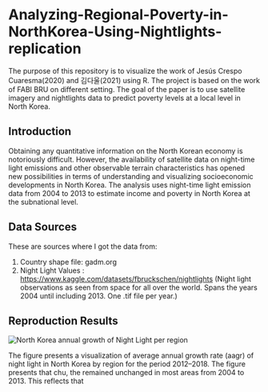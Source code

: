 # Analyzing-Regional-Poverty-in-NorthKorea-Using-Nightlights-replication
The purpose of this repository is to visualize the work of Jesús Crespo Cuaresma(2020) and 김다울(2021) using R. The project is based on the work of FABI BRU on different setting.
The goal of the paper is to use satellite imagery and nightlights data to predict poverty levels at a local level in North Korea. 

## Introduction
Obtaining any quantitative information on the North Korean economy is notoriously difficult. However, the availability of satellite data on night-time light emissions and other observable terrain characteristics has opened new possibilities in terms of understanding and visualizing socioeconomic developments in North Korea. The analysis uses night-time light emission data from 2004 to 2013 to estimate income and poverty in North Korea at the subnational level.

## Data Sources
These are sources where I got the data from:

1. Country shape file: gadm.org
2. Night Light Values : https://www.kaggle.com/datasets/fbruckschen/nightlights
  (Night light observations as seen from space for all over the world. Spans the years 2004 until including 2013. One .tif file per year.)
  
## Reproduction Results

![North Korea annual growth of Night Light per region](https://user-images.githubusercontent.com/93341531/178783228-e5e1dd31-c78f-456e-a737-c83642f8cea8.jpeg)

The figure presents a visualization of average annual growth rate (aagr) of night light in North Korea by region for the period 2012–2018.
The figure presents that chu, the  remained unchanged in most areas from 2004 to 2013. This reflects that 
